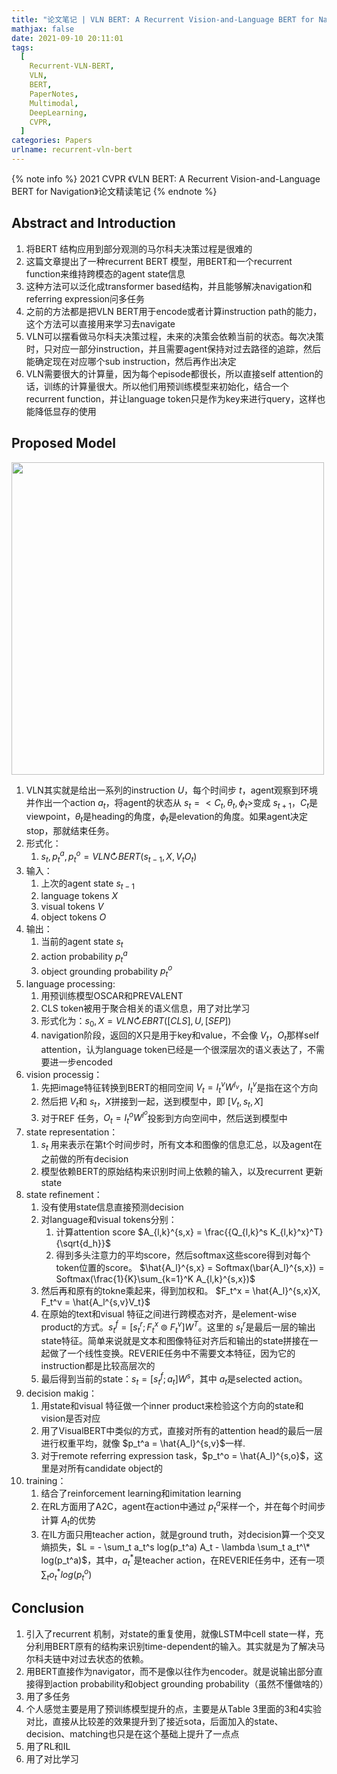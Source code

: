 ```yaml
---
title: "论文笔记 | VLN BERT: A Recurrent Vision-and-Language BERT for Navigation"
mathjax: false
date: 2021-09-10 20:11:01
tags:
  [
    Recurrent-VLN-BERT,
    VLN,
    BERT,
    PaperNotes,
    Multimodal,
    DeepLearning,
    CVPR,
  ]
categories: Papers
urlname: recurrent-vln-bert
---
```


<meta name="referrer" content="no-referrer" />

{% note info %}
2021 CVPR 《VLN BERT: A Recurrent Vision-and-Language BERT for Navigation》论文精读笔记
{% endnote %}

<!--more-->

## Abstract and Introduction

1. 将BERT 结构应用到部分观测的马尔科夫决策过程是很难的
2. 这篇文章提出了一种recurrent BERT 模型，用BERT和一个recurrent function来维持跨模态的agent state信息
3. 这种方法可以泛化成transformer based结构，并且能够解决navigation和referring expression问多任务
4. 之前的方法都是把VLN BERT用于encode或者计算instruction path的能力，这个方法可以直接用来学习去navigate
5. VLN可以摆看做马尔科夫决策过程，未来的决策会依赖当前的状态。每次决策时，只对应一部分instruction，并且需要agent保持对过去路径的追踪，然后能确定现在对应哪个sub instruction，然后再作出决定
6. VLN需要很大的计算量，因为每个episode都很长，所以直接self attention的话，训练的计算量很大。所以他们用预训练模型来初始化，结合一个recurrent function，并让language token只是作为key来进行query，这样也能降低显存的使用

## Proposed Model

<img src="https://cdn.jsdelivr.net/gh/HanielF/ImageRepo@main/blog/wwAkK3.png" width="500">

1. VLN其实就是给出一系列的instruction $U$，每个时间步 $t$，agent观察到环境并作出一个action $a_t$，将agent的状态从 $s_t = <C_t, \theta_t, \phi_t>$变成 $s_{t+1}$，$C_t$是viewpoint，$\theta_t$是heading的角度，$\phi_t$是elevation的角度。如果agent决定stop，那就结束任务。
2. 形式化：
   1. $s_t, p_t^a, p_t^o = VLN \circlearrowright BERT( s_{t-1}, X, V_t O_t)$
3. 输入：
   1. 上次的agent state $s_{t-1}$
   2. language tokens $X$
   3. visual tokens $V$
   4. object tokens $O$
4. 输出：
   1. 当前的agent state $s_t$
   2. action probability $p_t^a$
   3. object grounding probability $p_t^o$
5. language processing:
   1. 用预训练模型OSCAR和PREVALENT
   2. CLS token被用于聚合相关的语义信息，用了对比学习
   3. 形式化为：$s_0, X = VLN \circlearrowright EBRT([CLS], U, [SEP])$
   4. navigation阶段，返回的X只是用于key和value，不会像 $V_t， O_t$那样self attention，认为language token已经是一个很深层次的语义表达了，不需要进一步encoded
6. vision processig：
   1. 先把image特征转换到BERT的相同空间 $V_t = I_t^vW^{I_v}$，$I_t^v$是指在这个方向
   2. 然后把 $V_t$和 $s_t，X$拼接到一起，送到模型中，即 $[V_t, s_t, X]$
   3. 对于REF 任务，$O_t = I_t^o W^{I^o}$投影到方向空间中，然后送到模型中
7. state representation：
   1. $s_t$ 用来表示在第t个时间步时，所有文本和图像的信息汇总，以及agent在之前做的所有decision
   2. 模型依赖BERT的原始结构来识别时间上依赖的输入，以及recurrent 更新state
8. state refinement：
   1. 没有使用state信息直接预测decision
   2. 对language和visual tokens分别：
      1. 计算attention score $A_{l,k}^{s,x} = \frac{{Q_{l,k}^s K_{l,k}^x}^T}{\sqrt{d_h}}$
      2. 得到多头注意力的平均score，然后softmax这些score得到对每个token位置的score。 $\hat{A_l}^{s,x} = Softmax(\bar{A_l}^{s,x}) = Softmax(\frac{1}{K}\sum_{k=1}^K A_{l,k}^{s,x})$
   3. 然后再和原有的tokne乘起来，得到加权和。 $F_t^x = \hat{A_l}^{s,x}X, F_t^v = \hat{A_l^{s,v}V_t}$
   4. 在原始的text和visual 特征之间进行跨模态对齐，是element-wise product的方式。$s_t^f = [s_t^r;F_t^x \circledcirc F_t^v]W^T$。这里的 $s_t^r$是最后一层的输出state特征。简单来说就是文本和图像特征对齐后和输出的state拼接在一起做了一个线性变换。REVERIE任务中不需要文本特征，因为它的instruction都是比较高层次的
   5. 最后得到当前的state：$s_t = [s_t^f;a_t]W^s$，其中 $a_t$是selected action。
9. decision makig：
   1. 用state和visual 特征做一个inner product来检验这个方向的state和vision是否对应
   2. 用了VisualBERT中类似的方式，直接对所有的attention head的最后一层进行权重平均，就像 $p_t^a = \hat{A_l}^{s,v}$一样.
   3. 对于remote referring expression task，$p_t^o = \hat{A_l}^{s,o}$，这里是对所有candidate object的
10. training：
    1. 结合了reinforcement learning和imitation learning
    2. 在RL方面用了A2C，agent在action中通过 $p_t^a$采样一个，并在每个时间步计算 $A_t$的优势
    3. 在IL方面只用teacher action，就是ground truth，对decision算一个交叉熵损失，$L = - \sum_t a_t^s log(p_t^a) A_t - \lambda \sum_t a_t^\* log(p_t^a)$，其中，$a_t^*$是teacher action，在REVERIE任务中，还有一项 $\sum_t o_t^* log(p_t^o)$

## Conclusion

1. 引入了recurrent 机制，对state的重复使用，就像LSTM中cell state一样，充分利用BERT原有的结构来识别time-dependent的输入。其实就是为了解决马尔科夫链中对过去状态的依赖。
2. 用BERT直接作为navigator，而不是像以往作为encoder。就是说输出部分直接得到action probability和object grounding probability（虽然不懂做啥的）
3. 用了多任务
4. 个人感觉主要是用了预训练模型提升的点，主要是从Table 3里面的3和4实验对比，直接从比较差的效果提升到了接近sota，后面加入的state、decision、matching也只是在这个基础上提升了一点点
5. 用了RL和IL
6. 用了对比学习